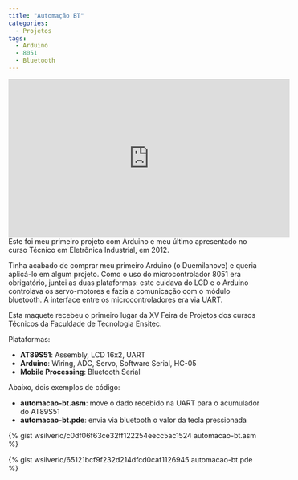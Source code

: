 ```yaml
---
title: "Automação BT"
categories:
  - Projetos
tags:
  - Arduino
  - 8051
  - Bluetooth
---
```


<iframe width="560" height="315" src="https://www.youtube.com/embed/BvfBnr6wuxY" frameborder="0" allowfullscreen></iframe>
<br/>
Este foi meu primeiro projeto com Arduino e meu último apresentado no curso Técnico em Eletrônica Industrial, em 2012.
  
Tinha acabado de comprar meu primeiro Arduino (o Duemilanove) e queria aplicá-lo em algum projeto. Como o uso do microcontrolador 8051 era obrigatório, juntei as duas plataformas: este cuidava do LCD e o Arduino controlava os servo-motores e fazia a comunicação com o módulo bluetooth. A interface entre os microcontroladores era via UART. <br>

Esta maquete recebeu o primeiro lugar da XV Feira de Projetos dos cursos Técnicos da Faculdade de Tecnologia Ensitec.

Plataformas:

* **AT89S51**: Assembly, LCD 16x2, UART
* **Arduino**: Wiring, ADC, Servo, Software Serial, HC-05
* **Mobile Processing**: Bluetooth Serial

Abaixo, dois exemplos de código:

* **automacao-bt.asm**: move o dado recebido na UART para o acumulador do AT89S51
* **automacao-bt.pde**: envia via bluetooth o valor da tecla pressionada

{% gist wsilverio/c0df06f63ce32ff122254eecc5ac1524 automacao-bt.asm %}

{% gist wsilverio/65121bcf9f232d214dfcd0caf1126945 automacao-bt.pde %}
